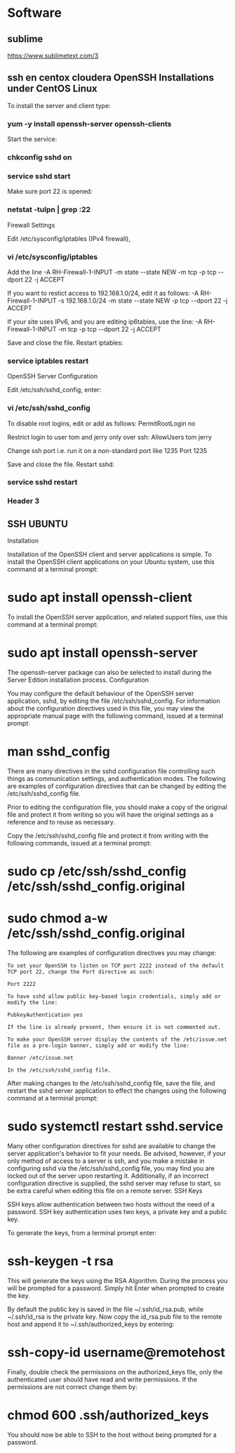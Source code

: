 # Software
## sublime
https://www.sublimetext.com/3
## ssh en centox cloudera OpenSSH Installations under CentOS Linux


To install the server and client type:
### yum -y install openssh-server openssh-clients

Start the service:
### chkconfig sshd on
### service sshd start

Make sure port 22 is opened:
### netstat -tulpn | grep :22
Firewall Settings

Edit /etc/sysconfig/iptables (IPv4 firewall),
### vi /etc/sysconfig/iptables

Add the line
-A RH-Firewall-1-INPUT -m state --state NEW -m tcp -p tcp --dport 22 -j ACCEPT

If you want to restict access to 192.168.1.0/24, edit it as follows:
-A RH-Firewall-1-INPUT -s 192.168.1.0/24 -m state --state NEW -p tcp --dport 22 -j ACCEPT

If your site uses IPv6, and you are editing ip6tables, use the line:
-A RH-Firewall-1-INPUT -m tcp -p tcp --dport 22 -j ACCEPT

Save and close the file. Restart iptables:
### service iptables restart
OpenSSH Server Configuration

Edit /etc/ssh/sshd_config, enter:
### vi /etc/ssh/sshd_config

To disable root logins, edit or add as follows:
PermitRootLogin no

Restrict login to user tom and jerry only over ssh:
AllowUsers tom jerry

Change ssh port i.e. run it on a non-standard port like 1235
Port 1235

Save and close the file. Restart sshd:
### service sshd restart

### Header 3

## SSH UBUNTU

Installation

Installation of the OpenSSH client and server applications is simple. To install the OpenSSH client applications on your Ubuntu system, use this command at a terminal prompt:

# sudo apt install openssh-client

To install the OpenSSH server application, and related support files, use this command at a terminal prompt:

# sudo apt install openssh-server

The openssh-server package can also be selected to install during the Server Edition installation process.
Configuration

You may configure the default behaviour of the OpenSSH server application, sshd, by editing the file /etc/ssh/sshd_config. For information about the configuration directives used in this file, you may view the appropriate manual page with the following command, issued at a terminal prompt:

# man sshd_config

There are many directives in the sshd configuration file controlling such things as communication settings, and authentication modes. The following are examples of configuration directives that can be changed by editing the /etc/ssh/sshd_config file.

Prior to editing the configuration file, you should make a copy of the original file and protect it from writing so you will have the original settings as a reference and to reuse as necessary.

Copy the /etc/ssh/sshd_config file and protect it from writing with the following commands, issued at a terminal prompt:

# sudo cp /etc/ssh/sshd_config /etc/ssh/sshd_config.original
# sudo chmod a-w /etc/ssh/sshd_config.original

The following are examples of configuration directives you may change:

    To set your OpenSSH to listen on TCP port 2222 instead of the default TCP port 22, change the Port directive as such:

    Port 2222

    To have sshd allow public key-based login credentials, simply add or modify the line:

    PubkeyAuthentication yes

    If the line is already present, then ensure it is not commented out.

    To make your OpenSSH server display the contents of the /etc/issue.net file as a pre-login banner, simply add or modify the line:

    Banner /etc/issue.net

    In the /etc/ssh/sshd_config file.

After making changes to the /etc/ssh/sshd_config file, save the file, and restart the sshd server application to effect the changes using the following command at a terminal prompt:

# sudo systemctl restart sshd.service

Many other configuration directives for sshd are available to change the server application's behavior to fit your needs. Be advised, however, if your only method of access to a server is ssh, and you make a mistake in configuring sshd via the /etc/ssh/sshd_config file, you may find you are locked out of the server upon restarting it. Additionally, if an incorrect configuration directive is supplied, the sshd server may refuse to start, so be extra careful when editing this file on a remote server.
SSH Keys

SSH keys allow authentication between two hosts without the need of a password. SSH key authentication uses two keys, a private key and a public key.

To generate the keys, from a terminal prompt enter:

# ssh-keygen -t rsa

This will generate the keys using the RSA Algorithm. During the process you will be prompted for a password. Simply hit Enter when prompted to create the key.

By default the public key is saved in the file ~/.ssh/id_rsa.pub, while ~/.ssh/id_rsa is the private key. Now copy the id_rsa.pub file to the remote host and append it to ~/.ssh/authorized_keys by entering:

# ssh-copy-id username@remotehost

Finally, double check the permissions on the authorized_keys file, only the authenticated user should have read and write permissions. If the permissions are not correct change them by:

# chmod 600 .ssh/authorized_keys

You should now be able to SSH to the host without being prompted for a password.

